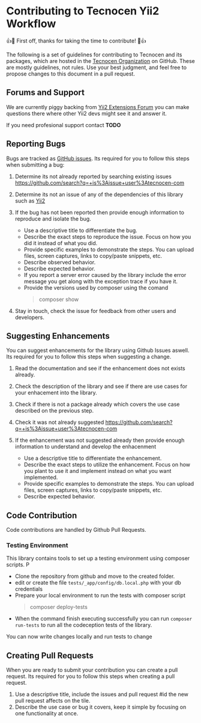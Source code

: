 Contributing to Tecnocen Yii2 Workflow
======================================

:+1::tada: First off, thanks for taking the time to contribute! :tada::+1:

The following is a set of guidelines for contributing to Tecnocen and its
packages, which are hosted in the
[Tecnocen Organization](https://github.com/tecnocen-com) on GitHub. These
are mostly guidelines, not rules. Use your best judgment, and feel free to
propose changes to this document in a pull request.

Forums and Support
------------------

We are currently piggy backing from
[Yii2 Extensions Forum](http://www.yiiframework.com/forum/index.php/forum/13-extensions/)
you can make questions there where other Yii2 devs might see it and answer it.
 
If you need profesional support contact **TODO**

Reporting Bugs
--------------

Bugs are tracked as [GitHub issues](https://guides.github.com/features/issues/).
Its required for you to follow this steps when submitting a bug:

1. Determine its not already reported by searching existing issues
   https://github.com/search?q=+is%3Aissue+user%3Atecnocen-com

2. Determine its not an issue of any of the dependencies of this library such as
   [Yii2](https://github.com/search?q=+is%3Aissue+user%3Ayiisoft)

3. If the bug has not been reported then provide enough information to reproduce
   and isolate the bug.
   - Use a descriptive title to differentiate the bug.
   - Describe the exact steps to reproduce the issue. Focus on how you did it
     instead of what you did.
   - Provide specific examples to demonstrate the steps. You can upload files,
     screen captures, links to copy/paste snippets, etc.
   - Describe observed behavior.
   - Describe expected behavior.
   - If you report a server error caused by the library include the error
     message you get along with the exception trace if you have it.
   - Provide the versions used by composer using the comand
     > composer show

4. Stay in touch, check the issue for feedback from other users and developers.

Suggesting Enhancements
-----------------------

You can suggest enhancements for the library using Github Issues aswell. Its
required for you to follow this steps when suggesting a change.

1. Read the documentation and see if the enhancement does not exists already.

2. Check the description of the library and see if there are use cases for your
   enhacement into the library.

3. Check if there is not a package already which covers the use case described
   on the previous step.

4. Check it was not already suggested
   https://github.com/search?q=+is%3Aissue+user%3Atecnocen-com

5. If the enhancement was not suggested already then provide enough information
   to understand and develop the enhacenment
   - Use a descriptive title to differentiate the enhancement.
   - Describe the exact steps to utilize the enhancement. Focus on how you plant
     to use it and implement instead on what you want implemented.
   - Provide specific examples to demonstrate the steps. You can upload files,
     screen captures, links to copy/paste snippets, etc.
   - Describe expected behavior.

Code Contribution
-----------------

Code contributions are handled by Github Pull Requests.

### Testing Environment

This library contains tools to set up a testing environment using composer
scripts.
P
- Clone the repository from github and move to the created folder.
- edit or create the file `tests/_app/config/db.local.php` with your db
  credentials
- Prepare your local environment to run the tests with composer script
  > composer deploy-tests
- When the command finish executing successfully you can run
  `composer run-tests` to run all the codeception tests of the library.

You can now write changes locally and run tests to change

Creating Pull Requests
----------------------

When you are ready to submit your contribution you can create a pull request.
Its required for you to follow this steps when creating a pull request.

1. Use a descriptive title, include the issues and pull request #id the new 
   pull request affects on the tile.
2. Describe the use case or bug it covers, keep it simple by focusing on one
   functionality at once.
